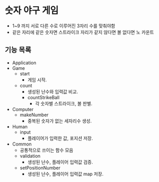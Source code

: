 # 숫자 야구 게임
* 1~9 까지 서로 다른 수로 이루어진 3자리 수를 맞춰야함
* 같은 자리에 같은 숫자면 스트라이크 자리가 같지 않다면 볼 없다면 노 카운트

## 기능 목록
* Application
* Game
    * start
        * 게임 시작.
    * count
        * 생성된 난수와 입력값 비교.
        * countStrikeBall
            * 각 숫자별 스트라이크, 볼 판별.
* Computer
    * makeNumber
        * 중복된 숫자가 없는 세자리수 생성.
* Human
    * input
        * 플레이어가 입력한 값, 포지션 저장.
* Common
    * 공통적으로 쓰이는 함수 모음
    * validation
        * 생성된 난수, 플레이어 입력값 검증.
    * setPositionNumber
        * 생성된 난수, 플레이어 입력값 map 저장.
